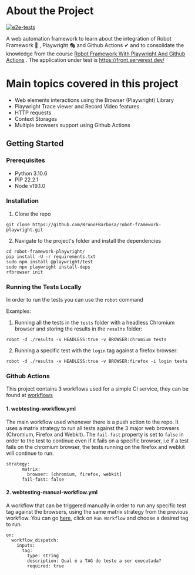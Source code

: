 # About the Project

[![e2e-tests](https://github.com/BrunoFBarbosa/playwright-cucumber-automation/actions/workflows/ci.yml/badge.svg)](https://github.com/BrunoFBarbosa/playwright-cucumber-automation/actions/workflows/ci.yml)

A web automation framework to learn about the integration of Robot Framework 🤖 , Playwright 🎭 and Github Actions ✔ and to consolidate the knowledge from the course [Robot Framework With Playwright And Github Actions](https://www.udemy.com/course/robot-framework-com-playwright-e-github-actions/) . The application under test is https://front.serverest.dev/

# Main topics covered in this project

- Web elements interactions using the Browser (Playwright) Library
- Playwright Trace viewer and Record Video features
- HTTP requests
- Context Storages
- Multiple browsers support using Github Actions

## Getting Started

### Prerequisites
- Python 3.10.6
- PIP 22.2.1
- Node v19.1.0

### Installation
1. Clone the repo
```
git clone https://github.com/BrunoFBarbosa/robot-framework-playwright.git
```
2. Navigate to the project's folder and install the dependencies
```
cd robot-framework-playwright/
pip install -U -r requirements.txt
sudo npm install @playwright/test
sudo npx playwright install-deps
rfbrowser init
```

### Running the Tests Locally
In order to run the tests you can use the `robot` command

Examples:

1. Running all the tests in the `tests` folder with a headless Chromium browser and storing the results in the `results` folder:
```
robot -d ./results -v HEADLESS:true -v BROWSER:chromium tests
```

2. Running a specific test with the `login` tag against a firefox browser:
```
robot -d ./results -v HEADLESS:true -v BROWSER:firefox -i login tests
```

### Github Actions

This project contains 3 workflows used for a simple CI service, they can be found at [workflows](https://github.com/BrunoFBarbosa/robot-framework-playwright/tree/main/.github/workflows)

#### 1. **webtesting-workflow.yml**

The main workflow used whenever there is a push action to the repo.
It uses a matrix strategy to run all tests against the 3 major web browsers (Chromium, Firefox and Webkit). The `fail-fast` property is set to `false` in order to the test to continue even if it fails on a specific browser, i.e 
if a test fails on the chromium browser, the tests running on the firefox and webkit will continue to run.
```
strategy:
      matrix:
        browser: [chromium, firefox, webkit]
      fail-fast: false
```

#### 2. **webtesting-manual-workflow.yml**

A workflow that can be triggered manually in order to run any specific test tag against the browsers, using the same matrix strategy from the previous workflow. You can go [here](https://github.com/BrunoFBarbosa/robot-framework-playwright/actions/workflows/webtesting-manual-workflow.yml), click on `Run Workflow` and choose a desired tag to run.
```
on:
  workflow_dispatch:
    inputs:
      tag:
        type: string
        description: Qual é a TAG do teste a ser executada?
        required: true
```
